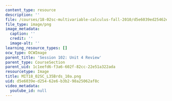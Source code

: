 ```yaml
---
content_type: resource
description: ''
file: /courses/18-02sc-multivariable-calculus-fall-2010/d5e6039ed25462e6b3b298a25062af8c_MIT18_02SC_L35Brds_10a.png
file_type: image/png
image_metadata:
  caption: ''
  credit: ''
  image-alt: ''
learning_resource_types: []
ocw_type: OCWImage
parent_title: 'Session 102: Unit 4 Review'
parent_type: CourseSection
parent_uid: 1c1eefd6-f3a6-602f-82cc-22e51a322ada
resourcetype: Image
title: MIT18_02SC_L35Brds_10a.png
uid: d5e6039e-d254-62e6-b3b2-98a25062af8c
video_metadata:
  youtube_id: null
---
```

